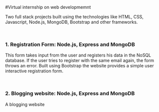 #Virtual internship on web developmemnt
<br>
<p>Two full stack projects built using the technologies like HTML, CSS, Javascript, Node.js, MongoDB, Bootstrap and other frameworks.</p>
<br>
<h3> 1. Registration Form: Node.js, Express and MongoDB</h3>
<p>This form takes input from the user and registers his data in the NoSQL database. If the user tries to register with the same email again, the form throws an error. 
Built using Bootstrap the website provides a simple user interactive registration form.</p>
<br>
<h3> 2. Blogging website: Node.js, Express and MongoDB</h3>
<p>A blogging website</p>
